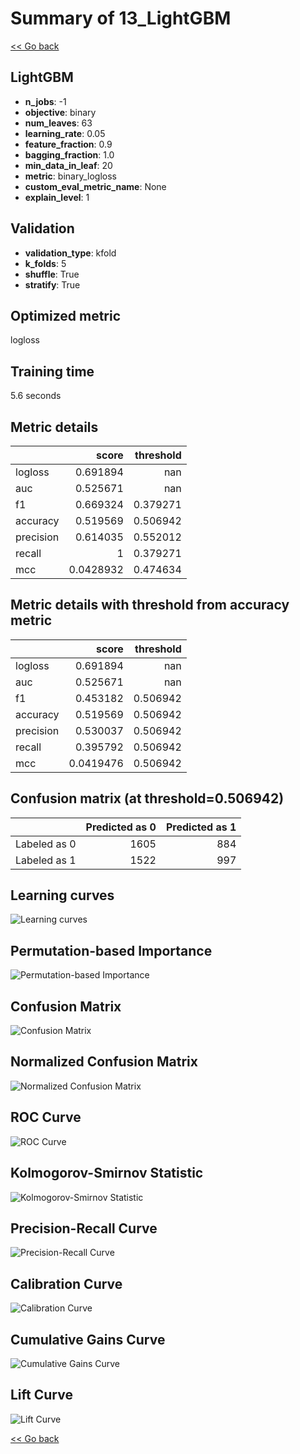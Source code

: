# Summary of 13_LightGBM

[<< Go back](../README.md)


## LightGBM
- **n_jobs**: -1
- **objective**: binary
- **num_leaves**: 63
- **learning_rate**: 0.05
- **feature_fraction**: 0.9
- **bagging_fraction**: 1.0
- **min_data_in_leaf**: 20
- **metric**: binary_logloss
- **custom_eval_metric_name**: None
- **explain_level**: 1

## Validation
 - **validation_type**: kfold
 - **k_folds**: 5
 - **shuffle**: True
 - **stratify**: True

## Optimized metric
logloss

## Training time

5.6 seconds

## Metric details
|           |     score |   threshold |
|:----------|----------:|------------:|
| logloss   | 0.691894  |  nan        |
| auc       | 0.525671  |  nan        |
| f1        | 0.669324  |    0.379271 |
| accuracy  | 0.519569  |    0.506942 |
| precision | 0.614035  |    0.552012 |
| recall    | 1         |    0.379271 |
| mcc       | 0.0428932 |    0.474634 |


## Metric details with threshold from accuracy metric
|           |     score |   threshold |
|:----------|----------:|------------:|
| logloss   | 0.691894  |  nan        |
| auc       | 0.525671  |  nan        |
| f1        | 0.453182  |    0.506942 |
| accuracy  | 0.519569  |    0.506942 |
| precision | 0.530037  |    0.506942 |
| recall    | 0.395792  |    0.506942 |
| mcc       | 0.0419476 |    0.506942 |


## Confusion matrix (at threshold=0.506942)
|              |   Predicted as 0 |   Predicted as 1 |
|:-------------|-----------------:|-----------------:|
| Labeled as 0 |             1605 |              884 |
| Labeled as 1 |             1522 |              997 |

## Learning curves
![Learning curves](learning_curves.png)

## Permutation-based Importance
![Permutation-based Importance](permutation_importance.png)
## Confusion Matrix

![Confusion Matrix](confusion_matrix.png)


## Normalized Confusion Matrix

![Normalized Confusion Matrix](confusion_matrix_normalized.png)


## ROC Curve

![ROC Curve](roc_curve.png)


## Kolmogorov-Smirnov Statistic

![Kolmogorov-Smirnov Statistic](ks_statistic.png)


## Precision-Recall Curve

![Precision-Recall Curve](precision_recall_curve.png)


## Calibration Curve

![Calibration Curve](calibration_curve_curve.png)


## Cumulative Gains Curve

![Cumulative Gains Curve](cumulative_gains_curve.png)


## Lift Curve

![Lift Curve](lift_curve.png)



[<< Go back](../README.md)
